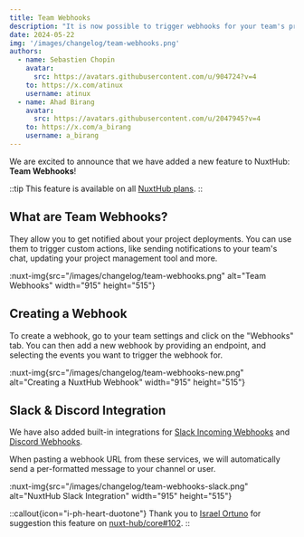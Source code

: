 ```yaml
---
title: Team Webhooks
description: "It is now possible to trigger webhooks for your team's projects when a new deployment is created."
date: 2024-05-22
img: '/images/changelog/team-webhooks.png'
authors:
  - name: Sebastien Chopin
    avatar: 
      src: https://avatars.githubusercontent.com/u/904724?v=4
    to: https://x.com/atinux
    username: atinux
  - name: Ahad Birang
    avatar: 
      src: https://avatars.githubusercontent.com/u/2047945?v=4
    to: https://x.com/a_birang
    username: a_birang
---
```


We are excited to announce that we have added a new feature to NuxtHub: **Team Webhooks**!

::tip
This feature is available on all [NuxtHub plans](/pricing).
::

## What are Team Webhooks?

They allow you to get notified about your project deployments. You can use them to trigger custom actions, like sending notifications to your team's chat, updating your project management tool and more.

:nuxt-img{src="/images/changelog/team-webhooks.png" alt="Team Webhooks" width="915" height="515"}

## Creating a Webhook

To create a webhook, go to your team settings and click on the "Webhooks" tab. You can then add a new webhook by providing an endpoint, and selecting the events you want to trigger the webhook for.

:nuxt-img{src="/images/changelog/team-webhooks-new.png" alt="Creating a NuxtHub Webhook" width="915" height="515"}

## Slack & Discord Integration

We have also added built-in integrations for [Slack Incoming Webhooks](https://api.slack.com/messaging/webhooks) and [Discord Webhooks](https://support.discord.com/hc/en-us/articles/228383668-Intro-to-Webhooks).

When pasting a webhook URL from these services, we will automatically send a per-formatted message to your channel or user.

:nuxt-img{src="/images/changelog/team-webhooks-slack.png" alt="NuxtHub Slack Integration" width="915" height="515"}

::callout{icon="i-ph-heart-duotone"}
Thank you to [Israel Ortuno](https://github.com/IsraelOrtuno) for suggestion this feature on [nuxt-hub/core#102](https://github.com/nuxt-hub/core/issues/102).
::
